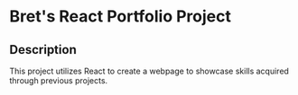 # Bret's React Portfolio Project

## Description
This project utilizes React to create a webpage to showcase skills acquired through previous projects.




